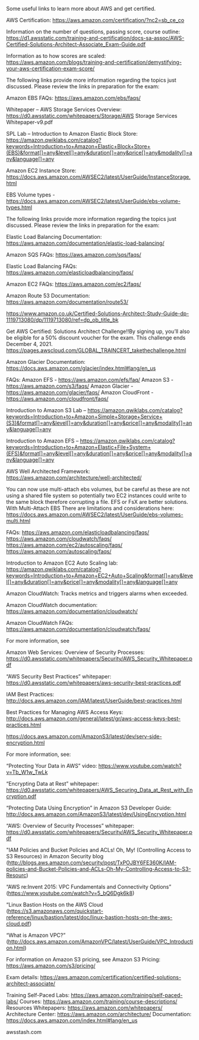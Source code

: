 Some useful links to learn more about AWS and get certified.


AWS Certification: https://aws.amazon.com/certification/?nc2=sb_ce_co

Information on the number of questions, passing score, course outline: https://d1.awsstatic.com/training-and-certification/docs-sa-assoc/AWS-Certified-Solutions-Architect-Associate_Exam-Guide.pdf

Information as to how scores are scaled: https://aws.amazon.com/blogs/training-and-certification/demystifying-your-aws-certification-exam-score/


The following links provide more information regarding the topics just discussed. Please review the links in preparation for the exam:

Amazon EBS FAQs: https://aws.amazon.com/ebs/faqs/

Whitepaper – AWS Storage Services Overview: https://d0.awsstatic.com/whitepapers/Storage/AWS Storage Services Whitepaper-v9.pdf

SPL Lab – Introduction to Amazon Elastic Block Store: https://amazon.qwiklabs.com/catalog?keywords=Introduction+to+Amazon+Elastic+Block+Store+(EBS)&format[]=any&level[]=any&duration[]=any&price[]=any&modality[]=any&language[]=any

Amazon EC2 Instance Store: https://docs.aws.amazon.com/AWSEC2/latest/UserGuide/InstanceStorage.html

EBS Volume types - https://docs.aws.amazon.com/AWSEC2/latest/UserGuide/ebs-volume-types.html

The following links provide more information regarding the topics just discussed. Please review the links in preparation for the exam:

Elastic Load Balancing Documentation: https://aws.amazon.com/documentation/elastic-load-balancing/

Amazon SQS FAQs: https://aws.amazon.com/sqs/faqs/

Elastic Load Balancing FAQs: https://aws.amazon.com/elasticloadbalancing/faqs/

Amazon EC2 FAQs: https://aws.amazon.com/ec2/faqs/

Amazon Route 53 Documentation: https://aws.amazon.com/documentation/route53/

https://www.amazon.co.uk/Certified-Solutions-Architect-Study-Guide-dp-1119713080/dp/1119713080/ref=dp_ob_title_bk

Get AWS Certified: Solutions Architect Challenge!!By signing up, you’ll also be eligible for a 50% discount voucher for the exam. This challenge ends December 4, 2021.
https://pages.awscloud.com/GLOBAL_TRAINCERT_takethechallenge.html

Amazon Glacier Documentation: https://docs.aws.amazon.com/glacier/index.html#lang/en_us

FAQs: 
Amazon EFS - https://aws.amazon.com/efs/faq/ 
Amazon S3 - https://aws.amazon.com/s3/faqs/ 
Amazon Glacier - https://aws.amazon.com/glacier/faqs/ 
Amazon CloudFront - https://aws.amazon.com/cloudfront/faqs/

Introduction to Amazon S3 Lab – https://amazon.qwiklabs.com/catalog?keywords=Introduction+to+Amazon+Simple+Storage+Service+(S3)&format[]=any&level[]=any&duration[]=any&price[]=any&modality[]=any&language[]=any

Introduction to Amazon EFS – https://amazon.qwiklabs.com/catalog?keywords=Introduction+to+Amazon+Elastic+File+System+(EFS)&format[]=any&level[]=any&duration[]=any&price[]=any&modality[]=any&language[]=any

AWS Well Architected Framework: https://aws.amazon.com/architecture/well-architected/

You can now use multi-attach ebs volumes, but be careful as these are not using a shared file system so potentially two EC2 instances could write to the same block therefore corrupting a file. EFS or FsX are better solutions. With Multi-Attach EBS There are limitations and considerations here: https://docs.aws.amazon.com/AWSEC2/latest/UserGuide/ebs-volumes-multi.html

 FAQs: https://aws.amazon.com/elasticloadbalancing/faqs/ https://aws.amazon.com/cloudwatch/faqs/ https://aws.amazon.com/ec2/autoscaling/faqs/ https://aws.amazon.com/autoscaling/faqs/

Introduction to Amazon EC2 Auto Scaling lab: https://amazon.qwiklabs.com/catalog?keywords=Introduction+to+Amazon+EC2+Auto+Scaling&format[]=any&level[]=any&duration[]=any&price[]=any&modality[]=any&language[]=any

Amazon CloudWatch: Tracks metrics and triggers alarms when exceeded.

Amazon CloudWatch documentation: https://aws.amazon.com/documentation/cloudwatch/

Amazon CloudWatch FAQs: https://aws.amazon.com/documentation/cloudwatch/faqs/

For more information, see

Amazon Web Services: Overview of Security Processes: https://d0.awsstatic.com/whitepapers/Security/AWS_Security_Whitepaper.pdf

“AWS Security Best Practices” whitepaper: https://d0.awsstatic.com/whitepapers/aws-security-best-practices.pdf

IAM Best Practices: http://docs.aws.amazon.com/IAM/latest/UserGuide/best-practices.html

Best Practices for Managing AWS Access Keys: http://docs.aws.amazon.com/general/latest/gr/aws-access-keys-best-practices.html

https://docs.aws.amazon.com/AmazonS3/latest/dev/serv-side-encryption.html

For more information, see:

“Protecting Your Data in AWS” video: https://www.youtube.com/watch?v=Tb_W1w_TwLk

“Encrypting Data at Rest” whitepaper: https://d0.awsstatic.com/whitepapers/AWS_Securing_Data_at_Rest_with_Encryption.pdf

“Protecting Data Using Encryption” in Amazon S3 Developer Guide: http://docs.aws.amazon.com/AmazonS3/latest/dev/UsingEncryption.html

“AWS: Overview of Security Processes” whitepaper: https://d0.awsstatic.com/whitepapers/Security/AWS_Security_Whitepaper.pdf

"IAM Policies and Bucket Policies and ACLs! Oh, My! (Controlling Access to S3 Resources) in Amazon Security blog (http://blogs.aws.amazon.com/security/post/TxPOJBY6FE360K/IAM-policies-and-Bucket-Policies-and-ACLs-Oh-My-Controlling-Access-to-S3-Resourc)

“AWS re:Invent 2015: VPC Fundamentals and Connectivity Options” (https://www.youtube.com/watch?v=5_bQ6Dgk6k8)

“Linux Bastion Hosts on the AWS Cloud (https://s3.amazonaws.com/quickstart-reference/linux/bastion/latest/doc/linux-bastion-hosts-on-the-aws-cloud.pdf)

“What is Amazon VPC?” (http://docs.aws.amazon.com/AmazonVPC/latest/UserGuide/VPC_Introduction.html)

For information on Amazon S3 pricing, see Amazon S3 Pricing: https://aws.amazon.com/s3/pricing/

Exam details: https://aws.amazon.com/certification/certified-solutions-architect-associate/

Training Self-Paced Labs: https://aws.amazon.com/training/self-paced-labs/ 
Courses: https://aws.amazon.com/training/course-descriptions/ 
Resources Whitepapers: https://aws.amazon.com/whitepapers/ 
Architecture Center: https://aws.amazon.com/architecture/ 
Documentation: https://docs.aws.amazon.com/index.html#lang/en_us

awsstash.com


